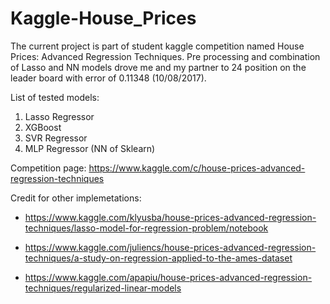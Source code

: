 # Kaggle-House_Prices
The current project is part of student kaggle competition named House Prices: Advanced Regression Techniques.
Pre processing and combination of Lasso and NN models drove me and my partner to 24 position on the leader board with error of 0.11348 (10/08/2017).

List of tested models:
1. Lasso Regressor
2. XGBoost
3. SVR Regressor
4. MLP Regressor (NN of Sklearn)

Competition page: 
https://www.kaggle.com/c/house-prices-advanced-regression-techniques

Credit for other implemetations:
* https://www.kaggle.com/klyusba/house-prices-advanced-regression-techniques/lasso-model-for-regression-problem/notebook

* https://www.kaggle.com/juliencs/house-prices-advanced-regression-techniques/a-study-on-regression-applied-to-the-ames-dataset

* https://www.kaggle.com/apapiu/house-prices-advanced-regression-techniques/regularized-linear-models
